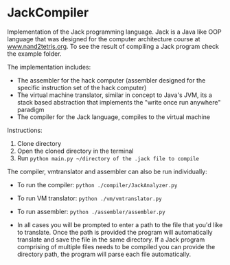 # JackCompiler

Implementation of the Jack programming language. Jack is a Java like OOP language that was designed for the computer architecture course
at www.nand2tetris.org. To see the result of compiling a Jack program check the example folder.

The implementation includes:
  - The assembler for the hack computer (assembler designed for the specific instruction set of the hack computer)
  - The virtual machine translator, similar in concept to Java's JVM, its a stack based abstraction that implements the
    "write once run anywhere" paradigm
  - The compiler for the Jack language, compiles to the virtual machine

Instructions:
  1. Clone directory
  2. Open the cloned directory in the terminal
  3. Run `python main.py ~/directory of the .jack file to compile`
  
The compiler, vmtranslator and assembler can also be run individually:
  - To run the compiler:
      `python ./compiler/JackAnalyzer.py`
  - To run VM translator:
      `python ./vm/vmtranslator.py`
  - To run assembler:
      `python ./assembler/assembler.py`

  - In all cases you will be prompted to enter a path to the file that you'd like to translate. Once the path is provided the program will       automatically translate and save the file in the same directory. If a Jack program comprising of multiple files needs to be           compiled you can provide the directory path, the program will parse each file automatically.
